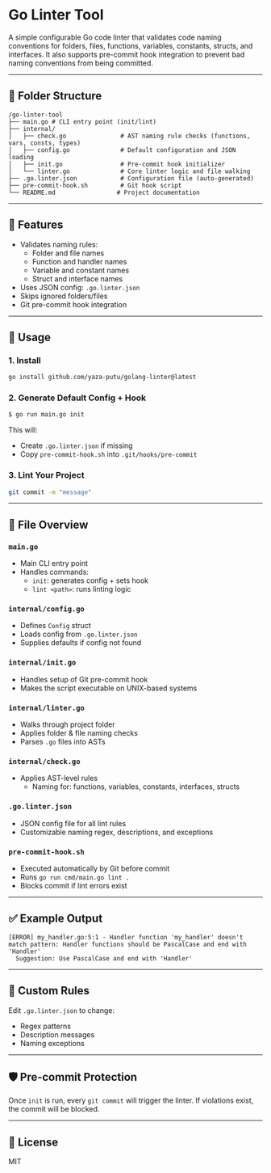 # Go Linter Tool

A simple configurable Go code linter that validates code naming conventions for folders, files, functions, variables, constants, structs, and interfaces. It also supports pre-commit hook integration to prevent bad naming conventions from being committed.

---

## 📁 Folder Structure

```
/go-linter-tool
├── main.go # CLI entry point (init/lint)
├── internal/
│   ├── check.go               # AST naming rule checks (functions, vars, consts, types)
│   ├── config.go              # Default configuration and JSON loading
│   ├── init.go                # Pre-commit hook initializer
│   └── linter.go              # Core linter logic and file walking
├── .go.linter.json            # Configuration file (auto-generated)
├── pre-commit-hook.sh         # Git hook script
└── README.md                 # Project documentation
```

---

## 🔧 Features

- Validates naming rules:
  - Folder and file names
  - Function and handler names
  - Variable and constant names
  - Struct and interface names
- Uses JSON config: `.go.linter.json`
- Skips ignored folders/files
- Git pre-commit hook integration

---

## 🚀 Usage
### 1. Install
```bash
go install github.com/yaza-putu/golang-linter@latest
```

### 2. Generate Default Config + Hook

```sh
$ go run main.go init
```

This will:

- Create `.go.linter.json` if missing
- Copy `pre-commit-hook.sh` into `.git/hooks/pre-commit`

### 3. Lint Your Project

```sh
git commit -m "message"
```

---

## 📂 File Overview

### `main.go`

- Main CLI entry point
- Handles commands:
  - `init`: generates config + sets hook
  - `lint <path>`: runs linting logic

### `internal/config.go`

- Defines `Config` struct
- Loads config from `.go.linter.json`
- Supplies defaults if config not found

### `internal/init.go`

- Handles setup of Git pre-commit hook
- Makes the script executable on UNIX-based systems

### `internal/linter.go`

- Walks through project folder
- Applies folder & file naming checks
- Parses `.go` files into ASTs

### `internal/check.go`

- Applies AST-level rules
  - Naming for: functions, variables, constants, interfaces, structs

### `.go.linter.json`

- JSON config file for all lint rules
- Customizable naming regex, descriptions, and exceptions

### `pre-commit-hook.sh`

- Executed automatically by Git before commit
- Runs `go run cmd/main.go lint .`
- Blocks commit if lint errors exist

---

## ✅ Example Output

```
[ERROR] my_handler.go:5:1 - Handler function 'my_handler' doesn't match pattern: Handler functions should be PascalCase and end with 'Handler'
  Suggestion: Use PascalCase and end with 'Handler'
```

---

## 🧪 Custom Rules

Edit `.go.linter.json` to change:

- Regex patterns
- Description messages
- Naming exceptions

---

## 🛡️ Pre-commit Protection

Once `init` is run, every `git commit` will trigger the linter. If violations exist, the commit will be blocked.

---

## 📜 License

MIT

